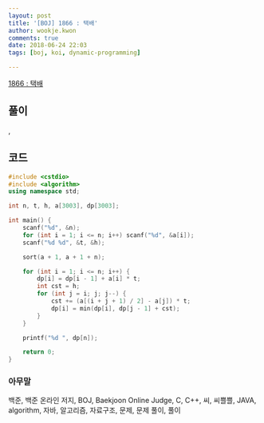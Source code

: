 ```yaml
---
layout: post
title: '[BOJ] 1866 : 택배'
author: wookje.kwon
comments: true
date: 2018-06-24 22:03
tags: [boj, koi, dynamic-programming]

---
```


[1866 : 택배](https://www.acmicpc.net/problem/1866)  

## 풀이

,

## 코드

```cpp
#include <cstdio>
#include <algorithm>
using namespace std;

int n, t, h, a[3003], dp[3003];

int main() {
    scanf("%d", &n);
    for (int i = 1; i <= n; i++) scanf("%d", &a[i]);
    scanf("%d %d", &t, &h);

    sort(a + 1, a + 1 + n);

    for (int i = 1; i <= n; i++) {
        dp[i] = dp[i - 1] + a[i] * t;
        int cst = h;
        for (int j = i; j; j--) {
            cst += (a[(i + j + 1) / 2] - a[j]) * t;
            dp[i] = min(dp[i], dp[j - 1] + cst);
        }
    }

    printf("%d ", dp[n]);

    return 0;
}
```

### 아무말  
백준, 백준 온라인 저지, BOJ, Baekjoon Online Judge, C, C++, 씨, 씨쁠쁠, JAVA, algorithm, 자바, 알고리즘, 자료구조, 문제, 문제 풀이, 풀이
